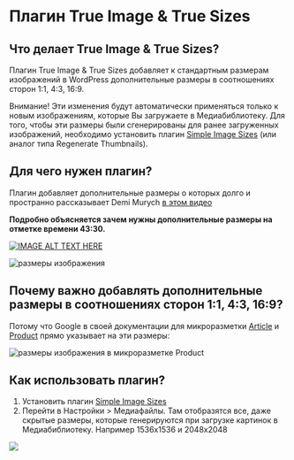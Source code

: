 # Плагин True Image & True Sizes

## Что делает True Image & True Sizes?

Плагин True Image & True Sizes добавляет к стандартным размерам изображений в WordPress дополнительные размеры в соотношениях сторон 1:1, 4:3, 16:9.

Внимание! Эти изменения будут автоматически применяться только к новым изображениям, которые Вы загружаете в Медиабиблиотеку. Для того, чтобы эти размеры были сгенерированы для ранее загруженных изображений, необходимо установить плагин [Simple Image Sizes](https://wordpress.org/plugins/simple-image-sizes/) (или аналог типа Regenerate Thumbnails). 


## Для чего нужен плагин? 

Плагин добавляет дополнительные размеры о которых долго и пространно рассказывает Demi Murych [в этом видео](https://www.youtube.com/watch?v=F6KGcb6trXc)

**Подробно объясняется зачем нужны дополнительные размеры на отметке времени 43:30.**

[![IMAGE ALT TEXT HERE](https://img.youtube.com/vi/F6KGcb6trXc/maxresdefault.jpg)](https://www.youtube.com/watch?v=F6KGcb6trXc)



![размеры изображения](https://i.imgur.com/pwYP8tf.png)


## Почему важно добавлять дополнительные размеры в соотношениях сторон 1:1, 4:3, 16:9? 

Потому что Google  в своей документации для микроразметки [Article](https://developers.google.com/search/docs/advanced/structured-data/article) и [Product](https://developers.google.com/search/docs/advanced/structured-data/product) прямо указывает на эти размеры:

![размеры изображения в микроразметке Product](https://i.imgur.com/96mEQwc.jpg)

## Как использовать плагин?

1. Установить плагин [Simple Image Sizes](https://wordpress.org/plugins/simple-image-sizes/)
2. Перейти в Настройки > Медиафайлы. Там отобразятся все, даже скрытые размеры, которые генерируются при загрузке картинок в Медиабиблиотеку. Например 1536x1536 и 2048x2048
<img src="https://i.imgur.com/atka6hN.jpg">
